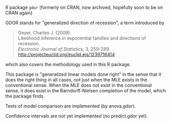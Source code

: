 R package `gdor` (formerly on CRAN, now archived, hopefully soon to be
on CRAN again)

GDOR stands for "generalized direction of recession", a term introduced by

>  Geyer, Charles J. (2009).  
>  Likelihood inference in exponential families and directions of recession.  
>  *Electronic Journal of Statistics*, 3, 259-289.  
>  http://projecteuclid.org/euclid.ejs/1239716414

which also covers the methodology used in this R package.

This package is "generalized linear models done right" in the sense that
it does the right thing in all cases, not just when the MLE exists in the
conventional sense.  When the MLE does not exist in the conventional sense,
it does exist in the Barndorff-Nielsen completion of the model, which the
package finds.

Tests of model comparison are implemented (by anova.gdor).

Confidence intervals are not yet implemented (no predict.gdor yet).
